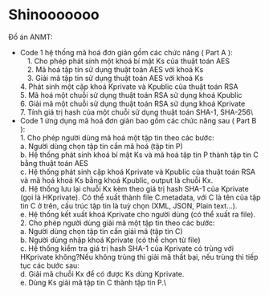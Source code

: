 # Shinooooooo
Đồ án ANMT:
- Code 1 hệ thống mã hoá đơn giản gồm các chức năng ( Part A ):\
          &emsp;1. Cho phép phát sinh một khoá bí mật Ks của thuật toán AES\
          &emsp;2. Mã hoá tập tin sử dụng thuật toán AES với khoá Ks\
          &emsp;3. Giải mã tập tin sử dụng thuật toán AES với khoá Ks\
          4. Phát sinh một cặp khoá Kprivate và Kpublic của thuật toán RSA\
          5. Mã hoá một chuỗi sử dụng thuật toán RSA sử dụng khoá Kpublic\
          6. Giải mã một chuỗi sử dụng thuật toán RSA sử dụng khoá Kprivate\
          7. Tính giá trị hash của một chuỗi sử dụng thuật toán SHA-1, SHA-256\
- Code 1 ứng dụng mã hoá đơn giản bao gồm các chức năng sau ( Part B ):\
          1. Cho phép người dùng mã hoá một tập tin theo các bước:\
                  a. Người dùng chọn tập tin cần mã hoá (tập tin P)\
                  b. Hệ thống phát sinh khoá bí mật Ks và mã hoá tập tin P thành tập tin C bằng thuật
                  toán AES\
                  c. Hệ thống phát sinh cặp khoá Kprivate và Kpublic của thuật toán RSA và mã hoá
                  khoá Ks bằng khoá Kpublic, output là chuỗi Kx.\
                  d. Hệ thống lưu lại chuỗi Kx kèm theo giá trị hash SHA-1 của Kprivate (gọi là
                  HKprivate). Có thể xuất thành file C.metadata, với C là tên của tập tin C ở trên, cấu
                  trúc tập tin là tuỳ chọn (XML, JSON, Plain text…).\
                  e. Hệ thống kết xuất khoá Kprivate cho người dùng (có thể xuất ra file).\
          2. Cho phép người dùng giải mã một tập tin theo các bước:\
                  a. Người dùng chọn tập tin cần giải mã (tập tin C)\
                  b. Người dùng nhập khoá Kprivate (có thể chọn từ file)\
                  c. Hệ thống kiểm tra giá trị hash SHA-1 của Kprivate có trùng với HKprivate không?Nếu không trùng thì giải mã thất bại, nếu trùng thì tiếp tục các bước sau:\
                  d. Giải mã chuỗi Kx để có được Ks dùng Kprivate.\
                  e. Dùng Ks giải mã tập tin C thành tập tin P.\

